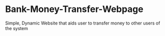 # Bank-Money-Transfer-Webpage
Simple, Dynamic Website that aids user to transfer money to other users of the system
